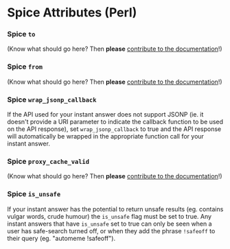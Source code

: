 # Spice Attributes (Perl)

### Spice `to`

(Know what should go here? Then **please** [contribute to the documentation](https://github.com/duckduckgo/duckduckgo-documentation/blob/master/CONTRIBUTING.md)!)

### Spice `from`

(Know what should go here? Then **please** [contribute to the documentation](https://github.com/duckduckgo/duckduckgo-documentation/blob/master/CONTRIBUTING.md)!)

### Spice `wrap_jsonp_callback`

If the API used for your instant answer does not support JSONP (ie. it doesn't provide a URI parameter to indicate the callback function to be used on the API response), set `wrap_jsonp_callback` to true and the API response will automatically be wrapped in the appropriate function call for your instant answer.

### Spice `proxy_cache_valid `

(Know what should go here? Then **please** [contribute to the documentation](https://github.com/duckduckgo/duckduckgo-documentation/blob/master/CONTRIBUTING.md)!)

### Spice `is_unsafe`

If your instant answer has the potential to return unsafe results (eg. contains vulgar words, crude humour) the `is_unsafe` flag must be set to true. Any instant answers that have `is_unsafe` set to true can only be seen when a user has safe-search turned off, or when they add the phrase `!safeoff` to their query (eg. "automeme !safeoff").
